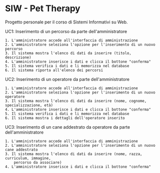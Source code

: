# SIW - Pet Therapy

Progetto personale per il corso di Sistemi Informativi su Web.

UC1: Inserimento di un percorso da parte dell'amministratore

    1. L'amministratore accede all'interfaccia di amministrazione
    2. L'amministratore seleziona l'opzione per l'inserimento di un nuovo percorso
    3. Il sistema mostra l'elenco di dati da inserire (titolo, descrizione)
    4. L'amministratore inserisce i dati e clicca il bottone "conferma"
    5. Il sistema verifica i dati e li memorizza nel database
    6. Il sistema riporta all'elenco dei percorsi

UC2: Inserimento di un operatore da parte dell'amministratore

    1. L'amministratore accede all'interfaccia di amministrazione
    2. L'amministratore seleziona l'opzione per l'inserimento di un nuovo operatore
    3. Il sistema mostra l'elenco di dati da inserire (nome, cognome, specializzazione, età)
    4. L'amministratore inserisce i dati e clicca il bottone "conferma"
    5. Il sistema verifica i dati e li memorizza nel database
    6. Il sistema mostra i dettagli dell'operatore inserito

UC3: Inserimento di un cane addestrato da operatore da parte dell'amministratore

    1. L'amministratore accede all'interfaccia di amministrazione
    2. L'amministratore seleziona l'opzione per l'inserimento di un nuovo cane addestrato
    3. Il sistema mostra l'elenco di dati da inserire (nome, razza, curriculum, immagine, 
        percorso da associare)
    4. L'amministratore inserisce i dati e clicca il bottone "conferma"
    
    

